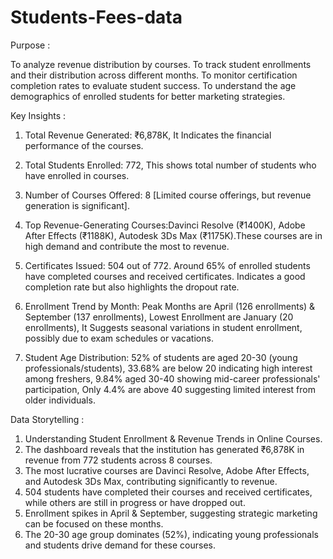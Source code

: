 # Students-Fees-data

Purpose : 

To analyze revenue distribution by courses. To track student enrollments and their distribution across different months. To monitor certification completion rates to evaluate student success. To understand the age demographics of enrolled students for better marketing strategies.

Key Insights :

1.	Total Revenue Generated: ₹6,878K, It Indicates the financial performance of the courses.

3.	Total Students Enrolled: 772, This shows total number of students who have enrolled in courses.

4.	Number of Courses Offered: 8 [Limited course offerings, but revenue generation is significant].

5.	Top Revenue-Generating Courses:Davinci Resolve (₹1400K), Adobe After Effects (₹1188K), Autodesk 3Ds Max (₹1175K).These courses are in high demand and contribute the most to revenue.

6.	Certificates Issued: 504 out of 772. Around 65% of enrolled students have completed courses and received certificates. Indicates a good completion rate but also highlights the dropout rate.

7.	Enrollment Trend by Month: Peak Months are April (126 enrollments) & September (137 enrollments), Lowest Enrollment are January (20 enrollments),
It Suggests seasonal variations in student enrollment, possibly due to exam schedules or vacations.

8.	Student Age Distribution: 52% of students are aged 20-30 (young professionals/students), 33.68% are below 20 indicating high interest among freshers, 9.84% aged 30-40 showing mid-career professionals' participation, Only 4.4% are above 40 suggesting limited interest from older individuals.

Data Storytelling :

1.	Understanding Student Enrollment & Revenue Trends in Online Courses.
2.	The dashboard reveals that the institution has generated ₹6,878K in revenue from 772 students across 8 courses. 
3.	The most lucrative courses are Davinci Resolve, Adobe After Effects, and Autodesk 3Ds Max, contributing significantly to revenue. 
4.	504 students have completed their courses and received certificates, while others are still in progress or have dropped out. 
5.	Enrollment spikes in April & September, suggesting strategic marketing can be focused on these months. 
6.	The 20-30 age group dominates (52%), indicating young professionals and students drive demand for these courses.



